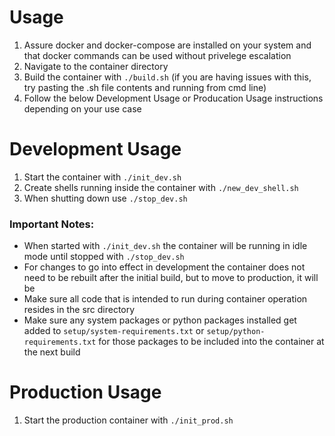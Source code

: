 # Usage
1. Assure docker and docker-compose are installed on your system and that docker commands can be used without privelege escalation
2. Navigate to the container directory
3. Build the container with ```./build.sh``` (if you are having issues with this, try pasting the .sh file contents and running from cmd line)
4. Follow the below Development Usage or Producation Usage instructions depending on your use case

# Development Usage 
1. Start the container with ```./init_dev.sh```
2. Create shells running inside the container with ```./new_dev_shell.sh```
3. When shutting down use ```./stop_dev.sh```

### Important Notes:
- When started with ```./init_dev.sh``` the container will be running in idle mode until stopped with ```./stop_dev.sh```
- For changes to go into effect in development the container does not need to be rebuilt after the initial build, but to move to production, it will be
- Make sure all code that is intended to run during container operation resides in the src directory
- Make sure any system packages or python packages installed get added to ```setup/system-requirements.txt``` or ```setup/python-requirements.txt``` for those packages to be included into the container at the next build

# Production Usage
1. Start the production container with ```./init_prod.sh```
